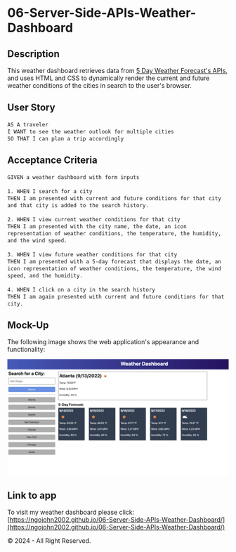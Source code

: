 # 06-Server-Side-APIs-Weather-Dashboard

## Description

This weather dashboard retrieves data from [5 Day Weather Forecast's APIs](https://openweathermap.org/forecast5), and uses HTML and CSS to dynamically render the current and future weather conditions of the cities in search to the user's browser.

## User Story

```
AS A traveler
I WANT to see the weather outlook for multiple cities
SO THAT I can plan a trip accordingly
```

## Acceptance Criteria

```
GIVEN a weather dashboard with form inputs

1. WHEN I search for a city
THEN I am presented with current and future conditions for that city and that city is added to the search history.

2. WHEN I view current weather conditions for that city
THEN I am presented with the city name, the date, an icon representation of weather conditions, the temperature, the humidity, and the wind speed.

3. WHEN I view future weather conditions for that city
THEN I am presented with a 5-day forecast that displays the date, an icon representation of weather conditions, the temperature, the wind speed, and the humidity.

4. WHEN I click on a city in the search history
THEN I am again presented with current and future conditions for that city.
```

## Mock-Up

The following image shows the web application's appearance and functionality:

![The weather app includes a search option, a list of cities, and a five-day forecast and current weather conditions for Atlanta.](./Assets/06-server-side-apis-homework-demo.png)

## Link to app

To visit my weather dashboard please click: [https://ngojohn2002.github.io/06-Server-Side-APIs-Weather-Dashboard/](https://ngojohn2002.github.io/06-Server-Side-APIs-Weather-Dashboard/)
  

&copy; 2024 - All Right Reserved.
